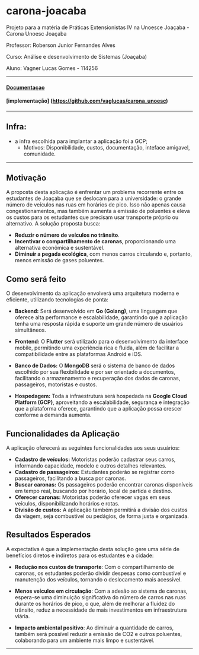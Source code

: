 # carona-joacaba
Projeto para a matéria de Práticas Extensionistas IV na Unoesce Joaçaba - Carona Unoesc Joaçaba

Professor: Roberson Junior Fernandes Alves

Curso: Análise e desenvolvimento de Sistemas (Joaçaba)

Aluno: Vagner Lucas Gomes - 114256


-------
#### [Documentaçao](doc/Projeto%20carona%20joaçaba.drawio%20(1).pdf)

#### [implementação] (https://github.com/vaglucas/carona_unoesc)
--------

## Infra:

* a infra escolhida para implantar a aplicação foi a GCP;
    * Motivos: Disponibilidade, custos, documentação, inteface amigavel, comunidade.

-------

## **Motivação**

A proposta desta aplicação é enfrentar um problema recorrente entre os estudantes de Joaçaba que se deslocam para a universidade: o grande número de veículos nas ruas em horários de pico. Isso não apenas causa congestionamentos, mas também aumenta a emissão de poluentes e eleva os custos para os estudantes que precisam usar transporte próprio ou alternativo. A solução proposta busca:

- **Reduzir o número de veículos no trânsito**.
- **Incentivar o compartilhamento de caronas**, proporcionando uma alternativa econômica e sustentável.
- **Diminuir a pegada ecológica**, com menos carros circulando e, portanto, menos emissão de gases poluentes.

## **Como será feito**

O desenvolvimento da aplicação envolverá uma arquitetura moderna e eficiente, utilizando tecnologias de ponta:

- **Backend:** Será desenvolvido em **Go (Golang)**, uma linguagem que oferece alta performance e escalabilidade, garantindo que a aplicação tenha uma resposta rápida e suporte um grande número de usuários simultâneos.
  
- **Frontend:** O **Flutter** será utilizado para o desenvolvimento da interface mobile, permitindo uma experiência rica e fluida, além de facilitar a compatibilidade entre as plataformas Android e iOS.
  
- **Banco de Dados:** O **MongoDB** será o sistema de banco de dados escolhido por sua flexibilidade e por ser orientado a documentos, facilitando o armazenamento e recuperação dos dados de caronas, passageiros, motoristas e custos.

- **Hospedagem:** Toda a infraestrutura será hospedada na **Google Cloud Platform (GCP)**, aproveitando a escalabilidade, segurança e integração que a plataforma oferece, garantindo que a aplicação possa crescer conforme a demanda aumenta.

## **Funcionalidades da Aplicação**

A aplicação oferecerá as seguintes funcionalidades aos seus usuários:

- **Cadastro de veículos:** Motoristas poderão cadastrar seus carros, informando capacidade, modelo e outros detalhes relevantes.
- **Cadastro de passageiros:** Estudantes poderão se registrar como passageiros, facilitando a busca por caronas.
- **Buscar caronas:** Os passageiros poderão encontrar caronas disponíveis em tempo real, buscando por horário, local de partida e destino.
- **Oferecer caronas:** Motoristas poderão oferecer vagas em seus veículos, disponibilizando horários e rotas.
- **Divisão de custos:** A aplicação também permitirá a divisão dos custos da viagem, seja combustível ou pedágios, de forma justa e organizada.

## **Resultados Esperados**

A expectativa é que a implementação desta solução gere uma série de benefícios diretos e indiretos para os estudantes e a cidade:

- **Redução nos custos de transporte**: Com o compartilhamento de caronas, os estudantes poderão dividir despesas como combustível e manutenção dos veículos, tornando o deslocamento mais acessível.
  
- **Menos veículos em circulação**: Com a adesão ao sistema de caronas, espera-se uma diminuição significativa do número de carros nas ruas durante os horários de pico, o que, além de melhorar a fluidez do trânsito, reduz a necessidade de mais investimentos em infraestrutura viária.

- **Impacto ambiental positivo**: Ao diminuir a quantidade de carros, também será possível reduzir a emissão de CO2 e outros poluentes, colaborando para um ambiente mais limpo e sustentável.

---